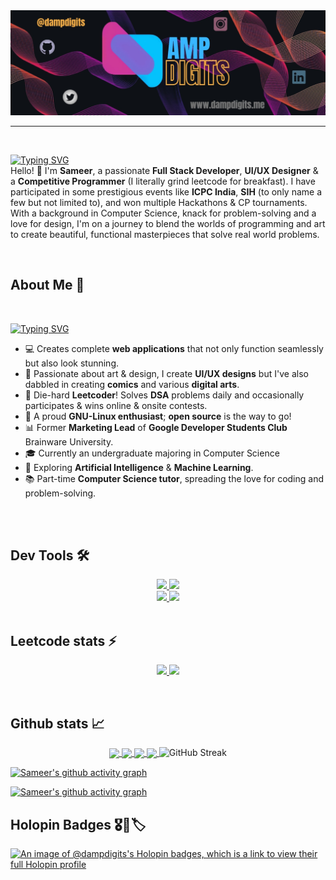 <!-- Profile views -->
<!-- <p align="left"> <img src="https://komarev.com/ghpvc/?username=sksameersalam&label=Profile%20views&color=0e75b6&style=flat" alt="dampdigits" /> </p> -->
<!-- Banner -->
<picture>
  <!-- dark theme -->
  <source media="(prefers-color-scheme: dark)" srcset="banners/dampdigitsDarknobg.png">
  <!-- light theme -->
  <source media="(prefers-color-scheme: light)" srcset="banners/dampdigitsWhitebg.jpg">
  <img alt="banner" src="banners/dampdigitsDarkbg.jpg">
</picture>

<!-- <h1 align="left"><font color="#14A300">$</font> whoami</h1> -->
<hr><br>

[![Typing SVG](https://readme-typing-svg.demolab.com?font=Press+Start+2P&size=25&pause=4000&color=54F715&width=800&height=60&lines=%24+whoami)](https://git.io/typing-svg)
<br>Hello! 👋 I'm <b>Sameer</b>, a passionate <b>Full Stack Developer</b>, <b>UI/UX Designer</b> & a <b>Competitive Programmer</b> (I literally grind leetcode for breakfast). I have participated in some prestigious events like <b>ICPC India</b>, <b>SIH</b> (to only name a few but not limited to), and won multiple Hackathons & CP tournaments. With a background in Computer Science, knack for problem-solving and a love for design, I'm on a journey to blend the worlds of programming and art to create beautiful, functional masterpieces that solve real world problems.

<br>

## About Me 🚀
<br>

[![Typing SVG](https://readme-typing-svg.demolab.com?font=Press+Start+2P&size=25&pause=1000&color=9B4EF7&width=1000&lines=Full+Stack+Developer;UI/UX+Designer;Competitive+Programmer;Passionate+Python+Coder;Machine+Learning+Enthusiast;GNU-Linux+Ricer;Graphic+Designer+%26+Art+Lover;Programming%2C+Math+%26+Science+Tutor)](https://git.io/typing-svg)
- 💻 Creates complete <b>web applications</b> that not only function seamlessly but also look stunning.
- 🎨 Passionate about art & design, I create <b>UI/UX designs</b> but I've also dabbled in creating <b>comics</b> and various <b>digital arts</b>.
- 🎯 Die-hard <b>Leetcoder</b>! Solves <b>DSA</b> problems daily and occasionally participates & wins online & onsite contests.
- 🐧 A proud <b>GNU-Linux enthusiast</b>; <b>open source</b> is the way to go!
- 📊 Former <b>Marketing Lead</b> of <b>Google Developer Students Club</b> Brainware University.
- 🎓 Currently an undergraduate majoring in Computer Science
- 🤖 Exploring <b>Artificial Intelligence</b> & <b>Machine Learning</b>.
- 📚 Part-time <b>Computer Science tutor</b>, spreading the love for coding and problem-solving.
<br>

<!-- ## Philosophy 🌌 -->

<!-- I firmly believe that everything is a form of art. Whether I'm crafting elegant code or bringing a design to life, I do it with the passion to create something beautiful. -->

<!-- Check out my [Resume](https://drive.google.com/file/d/18-eDZDkWU2K5MACsNIjCSkjKmOG6o4Ca/view?usp=drive_link) -->

<!-- <h3 align="left">Connect with me:</h3>
<p align="left">
<a href="https://twitter.com/dampdigits" target="blank"><img align="center" src="https://raw.githubusercontent.com/rahuldkjain/github-profile-readme-generator/master/src/images/icons/Social/twitter.svg" alt="dampdigits" height="30" width="40" /></a>
<a href="https://linkedin.com/in/dampdigits" target="blank"><img align="center" src="https://raw.githubusercontent.com/rahuldkjain/github-profile-readme-generator/master/src/images/icons/Social/linked-in-alt.svg" alt="dampdigits" height="30" width="40" /></a>
<a href="https://instagram.com/dampdigits" target="blank"><img align="center" src="https://raw.githubusercontent.com/rahuldkjain/github-profile-readme-generator/master/src/images/icons/Social/instagram.svg" alt="dampdigits" height="30" width="40" /></a>
</p> -->
<br>

<!-- Development Tools -->
## Dev Tools 🛠️
<!-- Dark Mode -->
<a href="https://github.com/dampdigits#gh-dark-mode-only">
  <section align="center">
    <img src="https://skillicons.dev/icons?i=c,cpp,java,js,ts,py,lua,nix,bash,powershell,nodejs,react,django,flask,tailwind,bootstrap,mongodb,mysql,sqlite,postgres,git,md,html,css,sass,npm,pnpm,yarn,postman,vercel,gcp" />
    <img src="https://skillicons.dev/icons?i=figma,neovim,vscode,visualstudio,linux,arch,debian,ubuntu">
  </section>
</a>
<!-- Light Mode -->
<a href="https://github.com/dampdigits#gh-light-mode-only">
  <section align="center">
    <img src="https://skillicons.dev/icons?i=c,cpp,java,js,ts,py,lua,nix,bash,powershell,nodejs,react,django,flask,tailwind,bootstrap,mongodb,mysql,sqlite,postgres,git,md,html,css,sass,npm,pnpm,yarn,postman,vercel,gcp&theme=light" />
    <img src="https://skillicons.dev/icons?i=figma,neovim,vscode,visualstudio,linux,arch,debian,ubuntu&theme=light">
  </section>
</a>
<br>

<!-- Leetcode Stats -->
## Leetcode stats ⚡
<!-- ![LeetCode Stats](https://leetcard.jacoblin.cool/dampdigits?theme=radical&font=Fira%20Mono&ext=heatmap) -->
<p align="center">
  <!-- Dark Mode -->
  <a href="https://github.com/dampdigits#gh-dark-mode-only">
    <img src="https://leetcard.jacoblin.cool/dampdigits?theme=radical&font=Fira%20Mono&ext=heatmap"/>
  </a>
  <!-- Light Mode -->
  <a href="https://github.com/dampdigits#gh-light-mode-only">
    <img src="https://leetcard.jacoblin.cool/dampdigits?theme=light&font=Fira%20Mono&ext=heatmap"/>
  </a>
</p>

<br>

<!-- Github Stats -->
## Github stats 📈
<p align="center">
  <!-- Dark Mode -->
  <a href="https://github.com/dampdigits#gh-dark-mode-only">
    <img height=200 align="center" src="https://github-readme-stats.vercel.app/api?username=dampdigits&show=reviews,discussions_started,discussions_answered,prs_merged,prs_merged_percentage,issues,contribs&rank_icon=github&show_icons=true&hide=reviews,discussions_answered,prs,prs_merged&theme=radical&hide_border=true#gh-dark-mode-only" />
  </a>
  <!-- Light Mode -->
  <a href="https://github.com/dampdigits#gh-light-mode-only">
    <img height=200 align="center" src="https://github-readme-stats.vercel.app/api?username=dampdigits&show=reviews,discussions_started,discussions_answered,prs_merged,prs_merged_percentage,issues,contribs&rank_icon=github&show_icons=true&hide=reviews,discussions_answered,prs,prs_merged&theme=shadow_green#gh-light-mode-only" />
  </a>
  <!-- Most used languages -->
  <!-- Dark Mode -->
  <a href="https://github.com/dampdigits#gh-dark-mode-only">
    <img height=200 align="center" src="https://github-readme-stats.vercel.app/api/top-langs/?username=dampdigits&layout=compact&langs_count=20&size_weight=0.4&theme=radical&hide_border=true&card_width=404#gh-dark-mode-only" />
  </a>
  <!-- Light Mode -->
  <a href="https://github.com/dampdigits#gh-light-mode-only">
    <img height=200 align="center" src="https://github-readme-stats.vercel.app/api/top-langs/?username=dampdigits&layout=compact&langs_count=20&size_weight=0.4&theme=shadow_green&card_width=404#gh-light-mode-only" />
  </a>
  
  <!-- Github streak -->
  <picture>
    <!-- Dark Mode -->
    <source
      srcset="https://streak-stats.demolab.com?user=dampdigits&theme=radical&card_width=804&hide_border=true"
      media="(prefers-color-scheme: dark)"
    />
    <!-- Light Mode -->
    <source
      srcset="https://streak-stats.demolab.com?user=dampdigits&theme=shadow_green&card_width=804"
      media="(prefers-color-scheme: light), (prefers-color-scheme: no-preference)"
    />
    <img alt="GitHub Streak" src="https://github.com/dampdigits" />
  </picture>
</p>

<!-- Activity Graph -->
<!-- Dark Mode -->
[![Sameer's github activity graph](https://github-readme-activity-graph.vercel.app/graph?username=dampdigits&theme=redical&hide_border=true#gh-dark-mode-only)](https://github.com/dampdigits#gh-dark-mode-only)
<!-- Light Mode -->
[![Sameer's github activity graph](https://github-readme-activity-graph.vercel.app/graph?username=dampdigits&theme=github-light#gh-light-mode-only)](https://github.com/dampdigits#gh-light-mode-only)

<!-- Holopin Badges -->
## Holopin Badges 🎖️📛🏷️

[![An image of @dampdigits's Holopin badges, which is a link to view their full Holopin profile](https://holopin.me/dampdigits)](https://holopin.io/@dampdigits)

<!--Gists-->
<!-- ## Github Gists 📜 -->
<!-- Gist-1 -->
<!-- Dark Mode -->
<!-- <a href="https://gist.github.com/dampdigits/a1fbcf15c46dbe639f69930038ca43d3#gh-dark-mode-only">
  <img src="https://github-readme-stats.vercel.app/api/gist?id=a1fbcf15c46dbe639f69930038ca43d3&theme=radical&hide_border=true#gh-dark-mode-only" />
</a> -->
<!-- Light Mode -->
<!-- <a href="https://gist.github.com/dampdigits/a1fbcf15c46dbe639f69930038ca43d3#gh-light-mode-only">
  <img src="https://github-readme-stats.vercel.app/api/gist?id=a1fbcf15c46dbe639f69930038ca43d3&theme=shadow_green#gh-light-mode-only" />
</a> -->
<!-- Gist-2 -->
<!-- Dark Mode -->
<!-- <a href="https://gist.github.com/dampdigits/abefc4c97287c6d91a3ea113de03d739#gh-dark-mode-only">
  <img src="https://github-readme-stats.vercel.app/api/gist?id=abefc4c97287c6d91a3ea113de03d739&theme=radical&hide_border=true" />
</a> -->
<!-- Light Mode -->
<!-- <a href="https://gist.github.com/dampdigits/abefc4c97287c6d91a3ea113de03d739#gh-light-mode-only">
  <img src="https://github-readme-stats.vercel.app/api/gist?id=abefc4c97287c6d91a3ea113de03d739&theme=shadow_green" />
</a> -->
